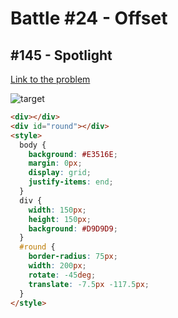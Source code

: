 # Battle #24 - Offset

## #145 - Spotlight

[Link to the problem](https://cssbattle.dev/play/145)

![target](https://cssbattle.dev/targets/145.png)

```html
<div></div>
<div id="round"></div>
<style>
  body {
    background: #E3516E;
    margin: 0px;
    display: grid;
    justify-items: end;
  }
  div {
    width: 150px;
    height: 150px;
    background: #D9D9D9;
  }
  #round {
    border-radius: 75px;
    width: 200px;
    rotate: -45deg;
    translate: -7.5px -117.5px;
  }
</style>
```
